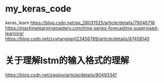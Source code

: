 # my_keras_code
keras_learn
https://blog.csdn.net/qq_28031525/article/details/79046718
https://machinelearningmastery.com/time-series-forecasting-supervised-learning/
https://blog.csdn.net/zyxhangiian123456789/article/details/87458140
# 关于理解lstm的输入格式的理解 
https://blog.csdn.net/zwqjoy/article/details/80493341
